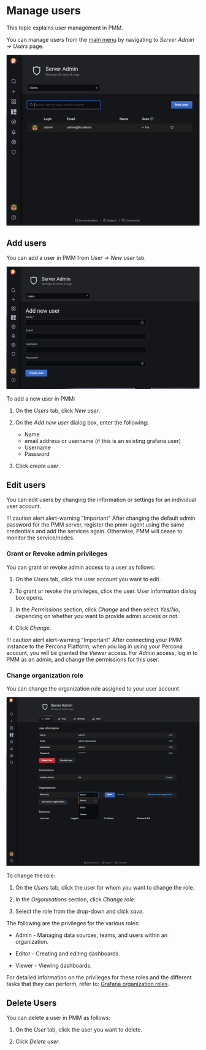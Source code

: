 # Manage users

This topic explains user management in PMM.

You can manage users from the [main menu](../details/interface.md#main-menu) by navigating to *Server Admin → Users* page.


![!image](../_images/PMM-manage-users.png)



## Add users

You can add a user in PMM from *User → New user* tab.

![!image](../_images/PMM-add-new-user.png)

To add a new user in PMM:

1. On the *Users* tab, click *New user*.
2. On the *Add new user* dialog box, enter the following:
    - Name
    - email address or username (if this is an existing grafana user)
    - Username
    - Password

3. Click *create user*.


## Edit users

You can edit users by changing the information or settings for an individual user account.

!!! caution alert alert-warning "Important"
    After changing the default admin password for the PMM server, register the pmm-agent using the same credentials and add the services again. Otherwise, PMM will cease to monitor the service/nodes.

### Grant or Revoke admin privileges

You can grant or revoke admin access to a user as follows:

1. On the *Users* tab, click the user account you want to edit.

2. To grant or revoke the privileges, click the user. User information dialog box opens.

3. In the *Permissions* section, click *Change* and then select *Yes/No*, depending on whether you want to provide admin access or not.

4. Click *Change*.

!!! caution alert alert-warning "Important"
    After connecting your PMM instance to the Percona Platform, when you log in using your Percona account, you will be granted the *Viewer* access. For *Admin* access, log in to PMM as an admin, and change the permissions for this user.

### Change organization role

You can change the organization role assigned to your user account.


![!image](../_images/PMM-change-role.png)

To change the role:

1. On the *Users* tab, click the user for whom you want to change the role.

2. In the *Organisations* section, click *Change role*.

3. Select the role from the drop-down and click *save*.

The following are the privileges for the various roles:

- Admin - Managing data sources, teams, and users within an organization.

- Editor - Creating and editing dashboards.

- Viewer - Viewing dashboards.

For detailed information on the privileges for these roles and the different tasks that they can perform, refer to: [Grafana organization roles](https://grafana.com/docs/grafana/latest/permissions/organization_roles/).



## Delete Users

You can delete a user in PMM as follows:

1. On the *User* tab, click the user you want to delete.

2. Click *Delete user*.


